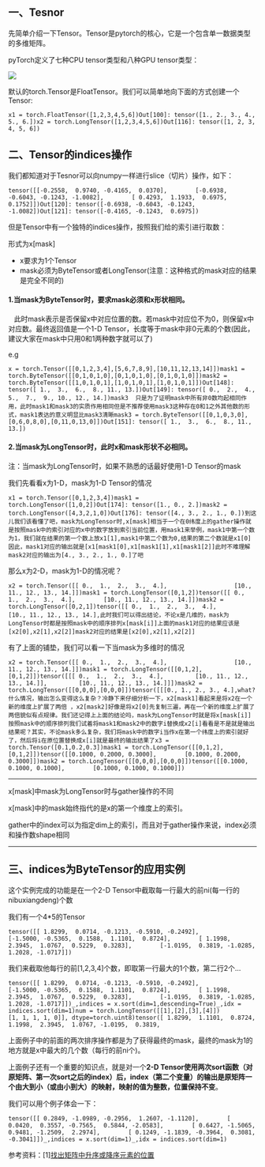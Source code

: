 一、Tesnor
--------

先简单介绍一下Tensor。Tensor是pytorch的核心，它是一个包含单一数据类型的多维矩阵。

pyTorch定义了七种CPU tensor类型和八种GPU tensor类型：

![](https://img-blog.csdnimg.cn/20190429131137463.png?x-oss-process=image/watermark,type_ZmFuZ3poZW5naGVpdGk,shadow_10,text_aHR0cHM6Ly9ibG9nLmNzZG4ubmV0L2dvb2R4aW5faWU=,size_16,color_FFFFFF,t_70)

默认的torch.Tensor是FloatTensor。我们可以简单地向下面的方式创建一个Tensor:

```null
x1 = torch.FloatTensor([1,2,3,4,5,6])Out[100]: tensor([1., 2., 3., 4., 5., 6.])x2 = torch.LongTensor([1,2,3,4,5,6])Out[116]: tensor([1, 2, 3, 4, 5, 6])
```

二、Tensor的indices操作
------------------

我们都知道对于Tesnor可以向numpy一样进行slice（切片）操作，如下：

```null
tensor([[-0.2558,  0.9740, -0.4165,  0.0370],        [-0.6938, -0.6043, -0.1243, -1.0082],        [ 0.4293,  1.1933,  0.6975,  0.1752]])Out[120]: tensor([-0.6938, -0.6043, -0.1243, -1.0082])Out[121]: tensor([-0.4165, -0.1243,  0.6975])
```

但是Tensor中有一个独特的indices操作，按照我们给的索引进行取数：

形式为x\[mask\] 

*   x要求为1个Tensor
*   mask必须为ByteTensor或者LongTensor(注意：这种格式的mask对应的结果是完全不同的)

#### 1.当mask为ByteTensor时，要求**mask必须和x形状相同**。

   此时mask表示是否保留x中对应位置的数。若mask中对应位不为0，则保留x中对应数。最终返回值是一个1-D Tensor，长度等于mask中非0元素的个数(因此，建议大家在mask中只用0和1两种数字就可以了)

e.g

```null
x = torch.Tensor([[0,1,2,3,4],[5,6,7,8,9],[10,11,12,13,14]])mask1 = torch.ByteTensor([[0,1,0,1,0],[0,1,0,1,0],[0,1,0,1,0]])mask2 = torch.ByteTensor([[1,0,1,0,1],[1,0,1,0,1],[1,0,1,0,1]])Out[148]: tensor([ 1.,  3.,  6.,  8., 11., 13.])Out[149]: tensor([ 0.,  2.,  4.,  5.,  7.,  9., 10., 12., 14.])mask3  只是为了证明mask中所有非0数均起相同作用，此时mask1和mask3的实质作用相同但是不推荐使用mask3这种存在0和1之外其他数的形式，mask1表达的意义明显比mask3清晰mask3 = torch.ByteTensor([[0,1,0,3,0],[0,6,0,8,0],[0,11,0,13,0]])Out[151]: tensor([ 1.,  3.,  6.,  8., 11., 13.])
```

#### 2.当mask为LongTensor时，此时x和mask形状不必相同。

注：当mask为LongTensor时，如果不熟悉的话最好使用1-D Tensor的mask

我们先看看x为1-D，mask为1-D Tensor的情况

```null
x1 = torch.Tensor([0,1,2,3,4])mask1 = torch.LongTensor([1,0,2])Out[174]: tensor([1., 0., 2.])mask2 = torch.LongTensor([4,3,2,1,0])Out[176]: tensor([4., 3., 2., 1., 0.])到这儿我们该看懂了吧，mask为LongTensor时,x[mask]相当于一个在0纬度上的gather操作就是按照mask中的索引对应的x中的数字放到索引当前位置，用mask1来举例，mask1中第一个数为1，我们就在结果的第一个数上放x1[1],mask1中第二个数为0,结果的第二个数就是x1[0]因此，mask1对应的输出就是[x1[mask1[0],x1[mask1[1],x1[mask1[2]]此时不难理解mask2对应的输出为[4., 3., 2., 1., 0.]了吧
```

那么x为2-D，mask为1-D的情况呢？

```null
x2 = torch.Tensor([[ 0.,  1.,  2.,  3.,  4.],                   [10., 11., 12., 13., 14.]])mask1 = torch.LongTensor([0,1,2])tensor([[ 0.,  1.,  2.,  3.,  4.],        [10., 11., 12., 13., 14.]])mask2 = torch.LongTensor([0,2,1])tensor([[ 0.,  1.,  2.,  3.,  4.],        [10., 11., 12., 13., 14.],此时我们可以得出结论，不论x是几维的，mask为LongTensor时都是按照mask中的顺序排列x[mask[i]]上面的mask1对应的结果应该是 [x2[0],x2[1],x2[2]]mask2对应的结果是[x2[0],x2[1],x2[2]]
```

有了上面的铺垫，我们可以看一下当mask为多维时的情况

```null
x2 = torch.Tensor([[ 0.,  1.,  2.,  3.,  4.],                   [10., 11., 12., 13., 14.]])mask1 = torch.LongTensor([[0,1,2],[0,1,2]])tensor([[[ 0.,  1.,  2.,  3.,  4.],         [10., 11., 12., 13., 14.]],         [10., 11., 12., 13., 14.]]])mask2 = torch.LongTensor([[0,0,0],[0,0,0]])tensor([[[0., 1., 2., 3., 4.],what?什么情况，输出怎么变得这么复杂？冷静下来仔细分析一下，x2[mask1]看起来是将x2在一个新的维度上扩展了两倍 ，x2[mask2]好像是将x2[0]先复制三遍，再在一个新的维度上扩展了两倍貌似有点规律。我们还记得上上面的结论吗，mask为LongTensor时就是将x[mask[i]]按照mask中的顺序排列我们试着将mask1和mask2中的数字i替换成x2[i]看看是不是就是输出结果呢？其实，不论mask多么复杂，我们将mask中的数字i当作x在第一个纬度上的索引就好了，然后将i在原位置替换成x[i]就是最终的输出结果了x3 = torch.Tensor([0.1,0.2,0.3])mask1 = torch.LongTensor([[0,1,2],[0,1,2]])tensor([[0.1000, 0.2000, 0.3000],        [0.1000, 0.2000, 0.3000]])mask2 = torch.LongTensor([[0,0,0],[0,0,0]])tensor([[0.1000, 0.1000, 0.1000],        [0.1000, 0.1000, 0.1000]])
```

* * *

x\[mask\]中mask为LongTensor时与gather操作的不同

x\[mask\]中的mask始终指代的是x的第一个维度上的索引。

gather中的index可以为指定dim上的索引，而且对于gather操作来说，index必须和操作数shape相同

* * *

三、indices为ByteTensor的应用实例
-------------------------

这个实例完成的功能是在一个2-D Tensor中截取每一行最大的前ni(每一行的nibuxiangdeng)个数

我们有一个4*5的Tensor

```null
tensor([[ 1.8299,  0.0714, -0.1213, -0.5910, -0.2492],        [-1.5000, -0.5365,  0.1588,  1.1101,  0.8724],        [ 1.1998,  2.3945,  1.0767,  0.5229,  0.3283],        [-1.0195,  0.3819, -1.0285,  1.2028, -1.0717]])
```

我们来截取他每行的前\[1,2,3,4\]个数，即取第一行最大的1个数，第二行2个...

```null
tensor([[ 1.8299,  0.0714, -0.1213, -0.5910, -0.2492],        [-1.5000, -0.5365,  0.1588,  1.1101,  0.8724],        [ 1.1998,  2.3945,  1.0767,  0.5229,  0.3283],        [-1.0195,  0.3819, -1.0285,  1.2028, -1.0717]])_,indices = x.sort(dim=1,descending=True)_,idx = indices.sort(dim=1)num = torch.LongTensor([[1],[2],[3],[4]])        [1, 1, 1, 1, 0]], dtype=torch.uint8)tensor([ 1.8299,  1.1101,  0.8724,  1.1998,  2.3945,  1.0767, -1.0195,  0.3819,
```

上面例子中的前面的两次排序操作都是为了获得最终的mask，最终的mask为1的地方就是x中最大的几个数（每行的前ni个)。

上面例子还有一个重要的知识点，就是对一个**2-D Tensor使用两次sort函数（对原矩阵、第一次sort之后的index）后，index（第二个变量）的输出是原矩阵一个由大到小（或由小到大）的映射，映射的值为整数，位置保持不变**。

我们可以用个例子体会一下：

```null
tensor([[ 0.2849, -1.0989, -0.2956,  1.2607, -1.1120],        [ 0.0420,  0.3557, -0.7565,  0.5844, -2.0583],        [ 0.6427, -1.5065,  0.9481, -1.2509,  2.2974],        [ 0.1249, -1.1839, -0.3964,  0.3081, -0.3041]])_,indices = x.sort(dim=1)_,idx = indices.sort(dim=1)
```

参考资料：\[1\][找出矩阵中升序或降序元素的位置](https://blog.csdn.net/LXX516/article/details/78804884)